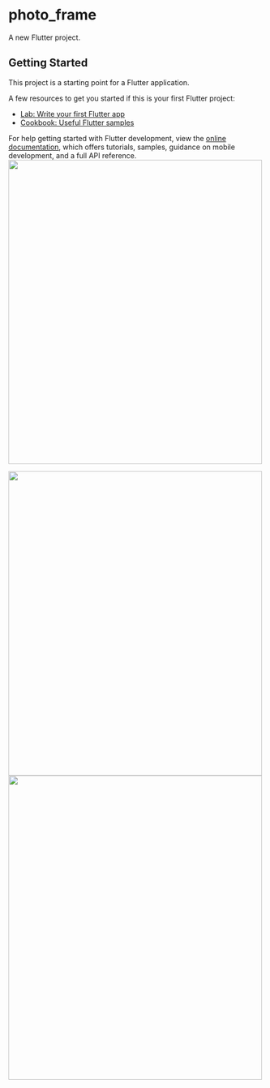 # photo_frame

A new Flutter project.

## Getting Started

This project is a starting point for a Flutter application.

A few resources to get you started if this is your first Flutter project:

- [Lab: Write your first Flutter app](https://docs.flutter.dev/get-started/codelab)
- [Cookbook: Useful Flutter samples](https://docs.flutter.dev/cookbook)

For help getting started with Flutter development, view the
[online documentation](https://docs.flutter.dev/), which offers tutorials,
samples, guidance on mobile development, and a full API reference.
<img src="https://user-images.githubusercontent.com/120080979/231081309-21f7e84e-a231-4ad4-82bc-43ed9b616c33.png" width="500" height="600">



<img src="https://user-images.githubusercontent.com/120080979/231081349-47d3989c-edd6-4c0f-a4ed-89da6ad6f27b.png" width="500" height="600">



<img src="https://user-images.githubusercontent.com/120080979/231081362-daef6e8e-70e3-4d96-9069-eb0ac165e4d5.png" width="500" height="600">
